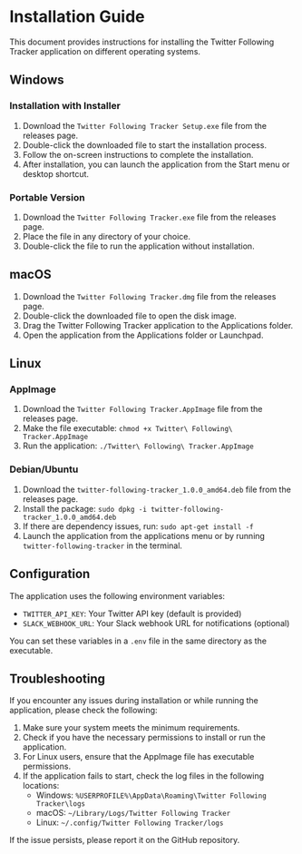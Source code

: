 # Installation Guide

This document provides instructions for installing the Twitter Following Tracker application on different operating systems.

## Windows

### Installation with Installer

1. Download the `Twitter Following Tracker Setup.exe` file from the releases page.
2. Double-click the downloaded file to start the installation process.
3. Follow the on-screen instructions to complete the installation.
4. After installation, you can launch the application from the Start menu or desktop shortcut.

### Portable Version

1. Download the `Twitter Following Tracker.exe` file from the releases page.
2. Place the file in any directory of your choice.
3. Double-click the file to run the application without installation.

## macOS

1. Download the `Twitter Following Tracker.dmg` file from the releases page.
2. Double-click the downloaded file to open the disk image.
3. Drag the Twitter Following Tracker application to the Applications folder.
4. Open the application from the Applications folder or Launchpad.

## Linux

### AppImage

1. Download the `Twitter Following Tracker.AppImage` file from the releases page.
2. Make the file executable: `chmod +x Twitter\ Following\ Tracker.AppImage`
3. Run the application: `./Twitter\ Following\ Tracker.AppImage`

### Debian/Ubuntu

1. Download the `twitter-following-tracker_1.0.0_amd64.deb` file from the releases page.
2. Install the package: `sudo dpkg -i twitter-following-tracker_1.0.0_amd64.deb`
3. If there are dependency issues, run: `sudo apt-get install -f`
4. Launch the application from the applications menu or by running `twitter-following-tracker` in the terminal.

## Configuration

The application uses the following environment variables:

- `TWITTER_API_KEY`: Your Twitter API key (default is provided)
- `SLACK_WEBHOOK_URL`: Your Slack webhook URL for notifications (optional)

You can set these variables in a `.env` file in the same directory as the executable.

## Troubleshooting

If you encounter any issues during installation or while running the application, please check the following:

1. Make sure your system meets the minimum requirements.
2. Check if you have the necessary permissions to install or run the application.
3. For Linux users, ensure that the AppImage file has executable permissions.
4. If the application fails to start, check the log files in the following locations:
   - Windows: `%USERPROFILE%\AppData\Roaming\Twitter Following Tracker\logs`
   - macOS: `~/Library/Logs/Twitter Following Tracker`
   - Linux: `~/.config/Twitter Following Tracker/logs`

If the issue persists, please report it on the GitHub repository.
